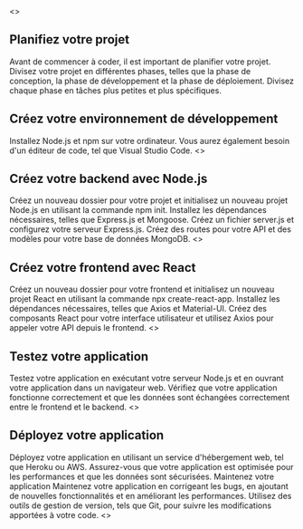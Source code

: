 <>
## Planifiez votre projet 
Avant de commencer à coder, il est important de planifier votre projet. Divisez votre projet en différentes phases, telles que la phase de conception, la phase de développement et la phase de déploiement. Divisez chaque phase en tâches plus petites et plus spécifiques.
## Créez votre environnement de développement
Installez Node.js et npm sur votre ordinateur. Vous aurez également besoin d'un éditeur de code, tel que Visual Studio Code.
<>
## Créez votre backend avec Node.js 
Créez un nouveau dossier pour votre projet et initialisez un nouveau projet Node.js en utilisant la commande npm init. Installez les dépendances nécessaires, telles que Express.js et Mongoose. Créez un fichier server.js et configurez votre serveur Express.js. Créez des routes pour votre API et des modèles pour votre base de données MongoDB.
<>
## Créez votre frontend avec React 
Créez un nouveau dossier pour votre frontend et initialisez un nouveau projet React en utilisant la commande npx create-react-app. Installez les dépendances nécessaires, telles que Axios et Material-UI. Créez des composants React pour votre interface utilisateur et utilisez Axios pour appeler votre API depuis le frontend.
<>
## Testez votre application 
Testez votre application en exécutant votre serveur Node.js et en ouvrant votre application dans un navigateur web. Vérifiez que votre application fonctionne correctement et que les données sont échangées correctement entre le frontend et le backend.
<>
## Déployez votre application 
Déployez votre application en utilisant un service d'hébergement web, tel que Heroku ou AWS. Assurez-vous que votre application est optimisée pour les performances et que les données sont sécurisées.
Maintenez votre application Maintenez votre application en corrigeant les bugs, en ajoutant de nouvelles fonctionnalités et en améliorant les performances. Utilisez des outils de gestion de version, tels que Git, pour suivre les modifications apportées à votre code.
<>